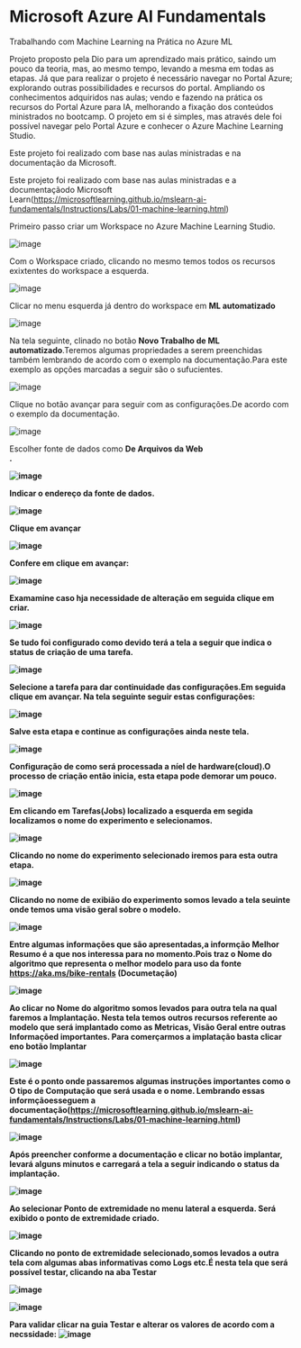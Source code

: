 # Microsoft Azure AI Fundamentals
Trabalhando com Machine Learning na Prática no Azure ML

Projeto proposto pela Dio para um aprendizado mais prático, saindo um pouco da teoria, mas, ao mesmo tempo, levando a mesma em todas as etapas. Já que para realizar o projeto é necessário navegar no Portal Azure; explorando outras possibilidades e recursos do portal. Ampliando os conhecimentos adquiridos nas aulas; vendo e fazendo na prática os recursos do Portal Azure para IA, melhorando a fixação dos conteúdos ministrados no bootcamp. O projeto em si é simples, mas através dele foi possível navegar pelo Portal Azure e conhecer o Azure Machine Learning Studio.

Este projeto foi realizado com base nas aulas ministradas e na documentação da Microsoft.

  Este projeto foi realizado com base nas aulas ministradas e a documentaçãodo Microsoft Learn(https://microsoftlearning.github.io/mslearn-ai-fundamentals/Instructions/Labs/01-machine-learning.html)

Primeiro passo criar um Workspace no Azure Machine Learning Studio.

![image](https://github.com/AdrianoProfileAdsCloud/AI-900/assets/141897391/adc3e27b-4f5e-46fa-8c60-e8fe4b192aba)

Com o Workspace criado, clicando no mesmo temos todos os recursos exixtentes do workspace a esquerda.

![image](https://github.com/AdrianoProfileAdsCloud/AI-900/assets/141897391/5bd370b7-966d-4df4-85c9-1e86c08aee03)

Clicar no menu esquerda já dentro do workspace em <b>ML automatizado</b>

![image](https://github.com/AdrianoProfileAdsCloud/AI-900/assets/141897391/434715ef-b846-4c4c-be65-eae5956a7628)

Na tela seguinte, clinado no botão <b> Novo Trabalho de ML automatizado</b>.Teremos algumas propriedades a serem preenchidas também lembrando de acordo com o exemplo na documentação.Para este exemplo as opções marcadas a seguir são o sufucientes.

![image](https://github.com/AdrianoProfileAdsCloud/AI-900/assets/141897391/10a33a24-8eb3-4377-a704-8c57dc52ea8a)

Clique no botão avançar para seguir com as configurações.De acordo com o exemplo da documentação.

![image](https://github.com/AdrianoProfileAdsCloud/AI-900/assets/141897391/426b332f-b1bf-4476-848f-6af6b6ceb47f)

Escolher fonte de dados como  <b>De Arquivos da Web</br>.

![image](https://github.com/AdrianoProfileAdsCloud/AI-900/assets/141897391/4a3e9de6-ea81-4b23-9dad-ac3f343f75c5)

Indicar o endereço da fonte de dados.

![image](https://github.com/AdrianoProfileAdsCloud/AI-900/assets/141897391/ffea2478-1cc6-442d-81b3-bbdf618a49b5)

Clique em avançar

![image](https://github.com/AdrianoProfileAdsCloud/AI-900/assets/141897391/b3c10171-b482-4e45-84b7-050c7a3736a0)

 Confere em clique em avançar:

![image](https://github.com/AdrianoProfileAdsCloud/AI-900/assets/141897391/e06cbbf1-6162-4b6f-8c9d-18d725fb2408)

Examamine caso hja necessidade de alteração em seguida clique em criar.

![image](https://github.com/AdrianoProfileAdsCloud/AI-900/assets/141897391/57690627-6d16-4fc1-9d66-2c25843952cc)

Se tudo foi configurado como devido terá a tela a seguir que indica o status de criação de uma tarefa.

![image](https://github.com/AdrianoProfileAdsCloud/AI-900/assets/141897391/1f52cbbc-daff-4881-992d-ab95a852c39d)

Selecione a tarefa para dar continuidade das configurações.Em seguida clique em avançar.
Na tela seguinte seguir estas configurações:

![image](https://github.com/AdrianoProfileAdsCloud/AI-900/assets/141897391/a78cb05b-4152-497d-a844-7189c91c0a16)

Salve esta etapa e continue as configurações ainda neste tela.

![image](https://github.com/AdrianoProfileAdsCloud/AI-900/assets/141897391/160b636c-7f98-4b60-a0f7-663c2ada4234)

Configuração de como será processada a níel de hardware(cloud).O processo de criação então inicia, esta etapa pode demorar um pouco.

![image](https://github.com/AdrianoProfileAdsCloud/AI-900/assets/141897391/f60099d5-328b-42c4-b7e0-1c6ee10f443a)

Em  clicando em <b>Tarefas(Jobs)</b> localizado a esquerda em segida localizamos o nome do experimento e selecionamos.

![image](https://github.com/AdrianoProfileAdsCloud/AI-900/assets/141897391/06321ee6-f90c-43f1-ac4e-6cbffef221b9)

Clicando no nome do experimento selecionado iremos para esta outra etapa.

![image](https://github.com/AdrianoProfileAdsCloud/AI-900/assets/141897391/16c2a541-85bf-417c-9198-fd84d3f64ca4)

Clicando no nome de exibião do experimento somos levado a tela seuinte onde temos uma visão geral sobre o modelo.

![image](https://github.com/AdrianoProfileAdsCloud/AI-900/assets/141897391/7a5c63e2-7c64-4634-a624-dce14693252c)

Entre algumas informações que são apresentadas,a informção <b>Melhor Resumo</b> é a que nos interessa para no momento.Pois traz o <b>Nome do algoritmo</b> que representa o melhor modelo para uso da fonte https://aka.ms/bike-rentals (Documetação)

![image](https://github.com/AdrianoProfileAdsCloud/AI-900/assets/141897391/d757aa32-2d2c-4c53-a3a7-334a15b57241)

Ao clicar no <b>Nome do algoritmo</b> somos levados para outra tela na qual faremos a <b>Implantação</b>.
Nesta tela temos outros recursos referente ao modelo que será implantado como as <b>Metricas</b>, <b>Visão Geral</b> entre outras Informaçõed importantes.
 Para comerçarmos a implatação basta clicar eno botão <b>Implantar</b>

![image](https://github.com/AdrianoProfileAdsCloud/AI-900/assets/141897391/58bd5c91-7391-4cf9-8598-43f009f5f75c)

Este é o ponto onde passaremos algumas instruções importantes como o <b> O tipo de Computação<b> que será usada e o nome.
Lembrando essas informçãoesseguem a documentação(https://microsoftlearning.github.io/mslearn-ai-fundamentals/Instructions/Labs/01-machine-learning.html)

![image](https://github.com/AdrianoProfileAdsCloud/AI-900/assets/141897391/43e63698-ef94-4cbc-bc5a-8b28101382e6)

Após preencher conforme a documentação e clicar no botão implantar, levará alguns minutos e carregará a tela a seguir indicando o status da implantação.

![image](https://github.com/AdrianoProfileAdsCloud/AI-900/assets/141897391/539e4f88-3bab-4457-b27a-0643c34c0dd0)


Ao selecionar <b>Ponto de extremidade</b> no menu lateral a esquerda. Será exibido o ponto de extremidade criado.

![image](https://github.com/AdrianoProfileAdsCloud/AI-900/assets/141897391/2a357408-8b7a-47dc-8f3e-637a8f9fb465)

Clicando no ponto de extremidade selecionado,somos levados a outra tela com algumas abas informativas como Logs etc.É nesta tela que será possível testar, clicando na aba <b>Testar</b>

![image](https://github.com/AdrianoProfileAdsCloud/AI-900/assets/141897391/802ede5f-342b-4b93-92cb-b961e92b1716)

![image](https://github.com/AdrianoProfileAdsCloud/AI-900/assets/141897391/b383684c-49a6-4414-bc5e-28efc5b1c408)

Para validar clicar na guia <b>Testar</b> e alterar os valores de acordo com a necssidade:
![image](https://github.com/AdrianoProfileAdsCloud/AI-900/assets/141897391/ddde7ca1-2f16-4aff-a379-62ce4bac8ffe)



























